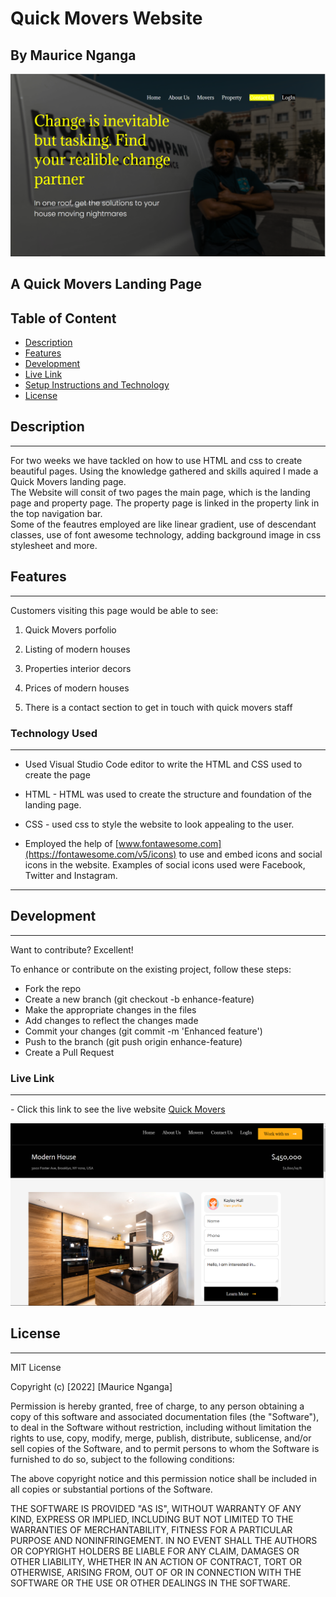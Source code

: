 # Quick Movers Website

## By Maurice Nganga

![Quick Movers Landing Page](./assets/img/quick%20movers%20landing%20page.png)

## A Quick Movers Landing Page

## Table of Content

 - [Description](#description)
 - [Features](#features)
 - [Development](#development)
 - [Live Link](#live-link)
 - [Setup Instructions and Technology](#technology-used)
 - [License](#license)
 

## Description

---
For two weeks we have tackled on how to use HTML and css to create beautiful pages. Using the knowledge gathered and skills aquired I made a Quick Movers landing page.  
The Website will consit of two pages the main page, which is the landing page and property page. The property page is linked in the property link in the top navigation bar.  
Some of the feautres employed are like linear gradient, use of descendant classes, use of font awesome technology, adding background image in css stylesheet and more.

## Features

---
Customers visiting this page would be able to see:  

1. Quick Movers porfolio

2. Listing of modern houses

3. Properties interior decors

4. Prices of modern houses

5. There is a contact section to get in touch with quick movers staff

### Technology Used

---

- Used Visual Studio Code editor to write the HTML and CSS used to create the page 

- HTML - HTML was used to create the structure and foundation of the landing page.  

- CSS - used css to style the website to look appealing to the user.

- Employed the help of [www.fontawesome.com](https://fontawesome.com/v5/icons) to use and embed icons and social icons in the website. Examples of social icons used were Facebook, Twitter and Instagram.

---

## Development

---
Want to contribute? Excellent!

To enhance or contribute on the existing project, follow these steps:

* Fork the repo
* Create a new branch (git checkout -b enhance-feature)
* Make the appropriate changes in the files
* Add changes to reflect the changes made
* Commit your changes (git commit -m 'Enhanced feature')
* Push to the branch (git push origin enhance-feature)
* Create a Pull Request

### Live Link

---

\- Click this link to see the live website [Quick Movers](https://moryno.github.io/moringa-landing-page)

![property page](./assets/img/property%20page%20head.png)

## License

---

MIT License

Copyright (c) [2022] [Maurice Nganga]

Permission is hereby granted, free of charge, to any person obtaining a copy
of this software and associated documentation files (the "Software"), to deal
in the Software without restriction, including without limitation the rights
to use, copy, modify, merge, publish, distribute, sublicense, and/or sell
copies of the Software, and to permit persons to whom the Software is
furnished to do so, subject to the following conditions:

The above copyright notice and this permission notice shall be included in all
copies or substantial portions of the Software.

THE SOFTWARE IS PROVIDED "AS IS", WITHOUT WARRANTY OF ANY KIND, EXPRESS OR
IMPLIED, INCLUDING BUT NOT LIMITED TO THE WARRANTIES OF MERCHANTABILITY,
FITNESS FOR A PARTICULAR PURPOSE AND NONINFRINGEMENT. IN NO EVENT SHALL THE
AUTHORS OR COPYRIGHT HOLDERS BE LIABLE FOR ANY CLAIM, DAMAGES OR OTHER
LIABILITY, WHETHER IN AN ACTION OF CONTRACT, TORT OR OTHERWISE, ARISING FROM,
OUT OF OR IN CONNECTION WITH THE SOFTWARE OR THE USE OR OTHER DEALINGS IN THE
SOFTWARE.
